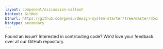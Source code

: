 ```yaml
---
layout: component/discussion-callout
btntext: GitHub
btnurl: https://github.com/govau/design-system-starter/tree/master/docs/form
btntype: secondary
---
```


Found an issue? Interested in contributing code? We'd love your feedback over at our GitHub repository.
